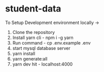 # student-data

To Setup Development environment locally ->

1. Clone the repository
2. Install yarn cli - npm i -g yarn
3. Run command - cp .env.example .env
4. start mysql database server
5. yarn install
6. yarn generate:all
7. yarn dev
   hit - localhost:4000
